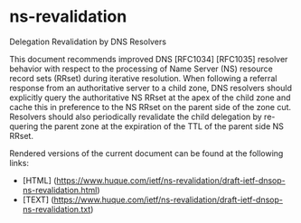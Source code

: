 # ns-revalidation
Delegation Revalidation by DNS Resolvers

This document recommends improved DNS [RFC1034] [RFC1035] resolver behavior with respect to the processing of Name Server (NS) resource record sets (RRset) during iterative resolution. When following a referral response from an authoritative server to a child zone, DNS resolvers should explicitly query the authoritative NS RRset at the apex of the child zone and cache this in preference to the NS RRset on the parent side of the zone cut. Resolvers should also periodically revalidate the child delegation by re-quering the parent zone at the expiration of the TTL of the parent side NS RRset.


Rendered versions of the current document can be found at the following links:

* [HTML] (https://www.huque.com/ietf/ns-revalidation/draft-ietf-dnsop-ns-revalidation.html)
* [TEXT] (https://www.huque.com/ietf/ns-revalidation/draft-ietf-dnsop-ns-revalidation.txt)
